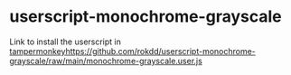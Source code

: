 # userscript-monochrome-grayscale

Link to install the userscript in [tampermonkey](https://github.com/rokdd/userscript-monochrome-grayscale/raw/main/monochrome-grayscale.user.js)https://github.com/rokdd/userscript-monochrome-grayscale/raw/main/monochrome-grayscale.user.js
